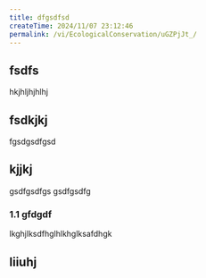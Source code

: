 ```yaml
---
title: dfgsdfsd
createTime: 2024/11/07 23:12:46
permalink: /vi/EcologicalConservation/uGZPjJt_/
---
```


## fsdfs
hkjhljhjhlhj
## fsdkjkj

fgsdgsdfgsd

## kjjkj

gsdfgsdfgs
gsdfgsdfg

### 1.1 gfdgdf


lkghjlksdfhglhlkhglksafdhgk

## liiuhj

